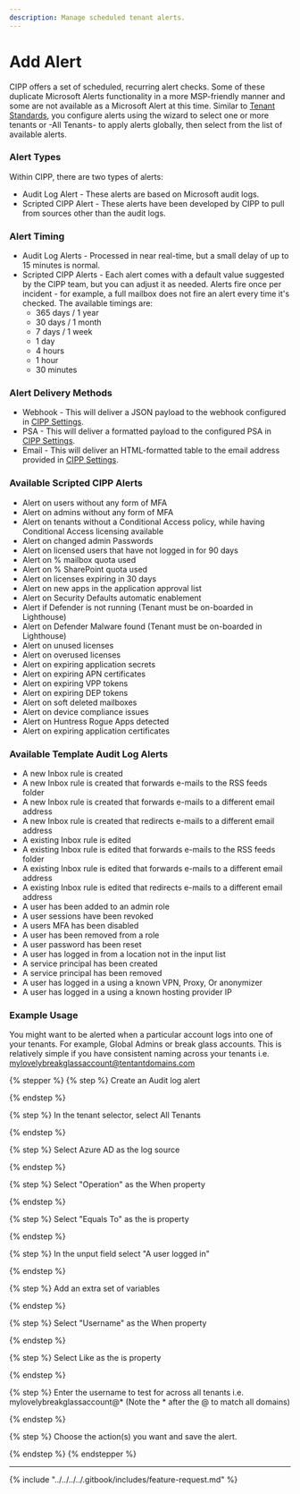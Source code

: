 ```yaml
---
description: Manage scheduled tenant alerts.
---
```


# Add Alert

CIPP offers a set of scheduled, recurring alert checks. Some of these duplicate Microsoft Alerts functionality in a more MSP-friendly manner and some are not available as a Microsoft Alert at this time. Similar to [Tenant Standards](../../standards/), you configure alerts using the wizard to select one or more tenants or -All Tenants- to apply alerts globally, then select from the list of available alerts.

### Alert Types

Within CIPP, there are two types of alerts:

* Audit Log Alert - These alerts are based on Microsoft audit logs.&#x20;
* Scripted CIPP Alert - These alerts have been developed by CIPP to pull from sources other than the audit logs.

### Alert Timing

* Audit Log Alerts - Processed in near real-time, but a small delay of up to 15 minutes is normal.
* Scripted CIPP Alerts - Each alert comes with a default value suggested by the CIPP team, but you can adjust it as needed. Alerts fire once per incident - for example, a full mailbox does not fire an alert every time it's checked. The available timings are:
  * 365 days / 1 year
  * 30 days / 1 month
  * 7 days / 1 week
  * 1 day
  * 4 hours
  * 1 hour
  * 30 minutes

### Alert Delivery Methods

* Webhook - This will deliver a JSON payload to the webhook configured in [CIPP Settings](../../../cipp/settings/notifications.md).
* PSA - This will deliver a formatted payload to the configured PSA in [CIPP Settings](../../../cipp/settings/notifications.md).
* Email - This will deliver an HTML-formatted table to the email address provided in [CIPP Settings](../../../cipp/settings/notifications.md).&#x20;

### Available Scripted CIPP Alerts

* Alert on users without any form of MFA
* Alert on admins without any form of MFA
* Alert on tenants without a Conditional Access policy, while having Conditional Access licensing available
* Alert on changed admin Passwords
* Alert on licensed users that have not logged in for 90 days
* Alert on % mailbox quota used
* Alert on % SharePoint quota used
* Alert on licenses expiring in 30 days
* Alert on new apps in the application approval list
* Alert on Security Defaults automatic enablement
* Alert if Defender is not running (Tenant must be on-boarded in Lighthouse)
* Alert on Defender Malware found (Tenant must be on-boarded in Lighthouse)
* Alert on unused licenses
* Alert on overused licenses
* Alert on expiring application secrets
* Alert on expiring APN certificates
* Alert on expiring VPP tokens
* Alert on expiring DEP tokens
* Alert on soft deleted mailboxes
* Alert on device compliance issues
* Alert on Huntress Rogue Apps detected
* Alert on expiring application certificates

### Available Template Audit Log Alerts

* A new Inbox rule is created
* A new Inbox rule is created that forwards e-mails to the RSS feeds folder
* A new Inbox rule is created that forwards e-mails to a different email address
* A new Inbox rule is created that redirects e-mails to a different email address
* A existing Inbox rule is edited
* A existing Inbox rule is edited that forwards e-mails to the RSS feeds folder
* A existing Inbox rule is edited that forwards e-mails to a different email address
* A existing Inbox rule is edited that redirects e-mails to a different email address
* A user has been added to an admin role
* A user sessions have been revoked
* A users MFA has been disabled
* A user has been removed from a role
* A user password has been reset
* A user has logged in from a location not in the input list
* A service principal has been created
* A service principal has been removed
* A user has logged in a using a known VPN, Proxy, Or anonymizer
* A user has logged in a using a known hosting provider IP

### Example Usage

You might want to be alerted when a particular account logs into one of your tenants. For example, Global Admins or break glass accounts. This is relatively simple if you have consistent naming across your tenants i.e. mylovelybreakglassaccount@tentantdomains.com

{% stepper %}
{% step %}
Create an Audit log alert


{% endstep %}

{% step %}
In the tenant selector, select All Tenants


{% endstep %}

{% step %}
Select Azure AD as the log source


{% endstep %}

{% step %}
Select "Operation" as the When property


{% endstep %}

{% step %}
Select "Equals To" as the is property


{% endstep %}

{% step %}
In the unput field select "A user logged in"


{% endstep %}

{% step %}
Add an extra set of variables


{% endstep %}

{% step %}
Select "Username" as the When property


{% endstep %}

{% step %}
Select Like as the is property


{% endstep %}

{% step %}
Enter the username to test for across all tenants i.e. mylovelybreakglassaccount@\* (Note the \* after the @ to match all domains)


{% endstep %}

{% step %}
Choose the action(s) you want and save the alert.


{% endstep %}
{% endstepper %}

***

{% include "../../../../.gitbook/includes/feature-request.md" %}
